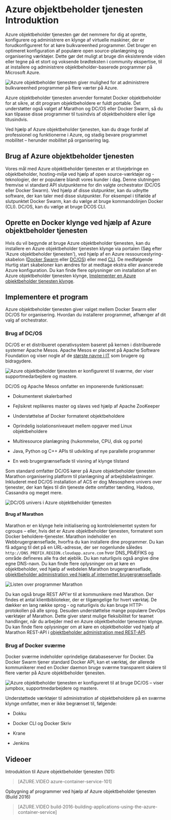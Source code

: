<properties
   pageTitle="Azure objektbeholder tjenesten Introduktion | Microsoft Azure"
   description="Azure objektbeholder tjenesten giver en metode til at forenkle oprettelse, konfiguration og administration af en klynge af virtuelle maskiner, der er forudkonfigureret for at køre bulkvareenhed programmer."
   services="container-service"
   documentationCenter=""
   authors="rgardler"
   manager="timlt"
   editor=""
   tags="acs, azure-container-service"
   keywords="Docker, objektbeholdere, Micro-tjenester, Mesos, Azure"/>

<tags
   ms.service="container-service"
   ms.devlang="na"
   ms.topic="article"
   ms.tgt_pltfrm="na"
   ms.workload="na"
   ms.date="09/13/2016"
   ms.author="rogardle"/>

# <a name="azure-container-service-introduction"></a>Azure objektbeholder tjenesten Introduktion

Azure objektbeholder tjenesten gør det nemmere for dig at oprette, konfigurere og administrere en klynge af virtuelle maskiner, der er forudkonfigureret for at køre bulkvareenhed programmer. Det bruger en optimeret konfiguration af populære open source-planlægning og organisering værktøjer. Dette gør det muligt at bruge din eksisterende viden eller tegne på et stort og voksende brødteksten i community ekspertise, til at installere og administrere objektbeholder-baserede programmer på Microsoft Azure.


![Azure objektbeholder tjenesten giver mulighed for at administrere bulkvareenhed programmer på flere værter på Azure.](./media/acs-intro/acs-cluster.png)


Azure objektbeholder tjenesten anvender formatet Docker objektbeholder for at sikre, at dit program objektbeholdere er fuldt portable. Det understøtter også valget af Marathon og DC/OS eller Docker Swarm, så du kan tilpasse disse programmer til tusindvis af objektbeholdere eller lige titusindvis.

Ved hjælp af Azure objektbeholder tjenesten, kan du drage fordel af professionel og funktionerne i Azure, og stadig bevare programmet mobilitet – herunder mobilitet på organisering lag.

<a name="using-azure-container-service"></a>Brug af Azure objektbeholder tjenesten
-----------------------------

Vores mål med Azure objektbeholder tjenesten er at tilvejebringe en objektbeholder, hosting-miljø ved hjælp af open source-værktøjer og -teknologier, der er populære blandt vores kunder i dag. Denne slutningen fremvise vi standard API slutpunkterne for din valgte orchestrator (DC/OS eller Docker Swarm). Ved hjælp af disse slutpunkter, kan du udnytte software, der kan taler med disse slutpunkter. For eksempel i tilfælde af slutpunktet Docker Swarm, kan du vælge at bruge kommandolinjen Docker (CLI). DC/OS, kan du vælge at bruge DCOS CLI.

<a name="creating-a-docker-cluster-by-using-azure-container-service"></a>Oprette en Docker klynge ved hjælp af Azure objektbeholder tjenesten
-------------------------------------------------------

Hvis du vil begynde at bruge Azure objektbeholder tjenesten, kan du installere en Azure objektbeholder tjenesten klynge via portalen (Søg efter 'Azure objektbeholder tjenesten'), ved hjælp af en Azure ressourcestyring-skabelon ([Docker Swarm](https://github.com/Azure/azure-quickstart-templates/tree/master/101-acs-swarm) eller [DC/OS](https://github.com/Azure/azure-quickstart-templates/tree/master/101-acs-dcos)) eller med [CLI](/documentation/articles/xplat-cli-install/). De medfølgende Hurtig start skabeloner kan ændres for at medtage ekstra eller avancerede Azure konfiguration. Du kan finde flere oplysninger om installation af en Azure objektbeholder tjenesten klynge, [Implementer en Azure objektbeholder tjenesten klynge](container-service-deployment.md).

<a name="deploying-an-application"></a>Implementere et program
------------------------

Azure objektbeholder tjenesten giver valget mellem Docker Swarm eller DC/OS for organisering. Hvordan du installerer programmet, afhænger af dit valg af orchestrator.

### <a name="using-dcos"></a>Brug af DC/OS

DC/OS er et distribueret operativsystem baseret på kernen i distribuerede systemer Apache Mesos. Apache Mesos er placeret på Apache Software Foundation og viser nogle af de [største navne i IT](http://mesos.apache.org/documentation/latest/powered-by-mesos/) som brugere og bidragydere.

![Azure objektbeholder tjenesten er konfigureret til sværme, der viser supportmedarbejdere og mastere.](media/acs-intro/dcos.png)

DC/OS og Apache Mesos omfatter en imponerende funktionssæt:

-   Dokumenteret skalerbarhed

-   Fejlsikret replikeres master og slaves ved hjælp af Apache ZooKeeper

-   Understøttelse af Docker formateret objektbeholdere

-   Oprindelig isolationsniveauet mellem opgaver med Linux objektbeholdere

-   Multiresource planlægning (hukommelse, CPU, disk og porte)

-   Java, Python og C++ APIs til udvikling af nye parallelle programmer

-   En web brugergrænseflade til visning af klynge tilstand

Som standard omfatter DC/OS kører på Azure objektbeholder tjenesten Marathon organisering platform til planlægning af arbejdsbelastninger. Inkluderet med DC/OS installation af ACS er dog Mesosphere univers over tjenester, der kan føjes til din tjeneste dette omfatter tænding, Hadoop, Cassandra og meget mere.

![DC/OS univers i Azure objektbeholder tjenesten](media/dcos/universe.png)

#### <a name="using-marathon"></a>Brug af Marathon

Marathon er en klynge hele initialisering og kontrolelementet system for cgroups – eller, hvis det er Azure objektbeholder tjenesten, formateret som Docker beholdere-tjenester. Marathon indeholder en Webbrugergrænseflade, hvorfra du kan installere dine programmer. Du kan få adgang til det på en URL-adresse, der ser nogenlunde således `http://DNS_PREFIX.REGION.cloudapp.azure.com` hvor DNS\_PRÆFIKS og område defineres alle fra det øjeblik. Du kan naturligvis også angive dine egne DNS-navn. Du kan finde flere oplysninger om at køre en objektbeholder, ved hjælp af webdelen Marathon brugergrænseflade, [objektbeholder administration ved hjælp af internettet brugergrænseflade](container-service-mesos-marathon-ui.md).

![Listen over programmer Marathon](media/dcos/marathon-applications-list.png)

Du kan også bruge REST API'er til at kommunikere med Marathon. Der findes et antal klientbiblioteker, der er tilgængelige for hvert værktøj. De dækker en lang række sprog - og naturligvis du kan bruge HTTP-protokollen på alle sprog. Desuden understøttelse mange populære DevOps værktøjer af Marathon. Dette giver størst mulige fleksibilitet for teamet handlinger, når du arbejder med en Azure objektbeholder tjenesten klynge. Du kan finde flere oplysninger om at køre en objektbeholder ved hjælp af Marathon REST-API i [objektbeholder administration med REST-API](container-service-mesos-marathon-rest.md).

### <a name="using-docker-swarm"></a>Brug af Docker sværme

Docker sværme indeholder oprindelige databaseserver for Docker. Da Docker Swarm tjener standard Docker API, kan et værktøj, der allerede kommunikerer med en Docker daemon bruge sværme transparent skalere til flere værter på Azure objektbeholder tjenesten.

![Azure objektbeholder tjenesten er konfigureret til at bruge DC/OS – viser jumpbox, supportmedarbejdere og mastere.](media/acs-intro/acs-swarm2.png)

Understøttede værktøjer til administration af objektbeholdere på en sværme klynge omfatter, men er ikke begrænset til, følgende:

-   Dokku

-   Docker CLI og Docker Skriv

-   Krane

-   Jenkins

<a name="videos"></a>Videoer
------

Introduktion til Azure objektbeholder tjenesten (101):  

> [AZURE.VIDEO azure-container-service-101]

Opbygning af programmer ved hjælp af Azure objektbeholder tjenesten (Build 2016)

> [AZURE.VIDEO build-2016-building-applications-using-the-azure-container-service]
